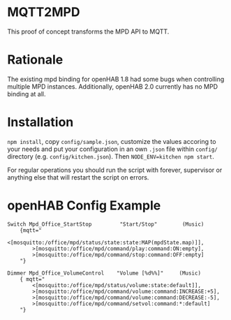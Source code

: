 # MQTT2MPD

This proof of concept transforms the MPD API to MQTT.

# Rationale
The existing mpd binding for openHAB 1.8 had some bugs when controlling multiple MPD instances. Additionally, openHAB 2.0 currently has no MPD binding at all. 

# Installation
`npm install`, copy `config/sample.json`, customize the values accoring to your needs and put your configuration in an own `.json` file within `config/` directory (e.g. `config/kitchen.json`). Then `NODE_ENV=kitchen npm start`.

For regular operations you should run the script with forever, supervisor or anything else that will restart the script on errors.

# openHAB Config Example

```
Switch Mpd_Office_StartStop   		"Start/Stop"    	(Music) 
	{mqtt="
		<[mosquitto:/office/mpd/status/state:state:MAP(mpdState.map)]],
		>[mosquitto:/office/mpd/command/play:command:ON:empty],
		>[mosquitto:/office/mpd/command/stop:command:OFF:empty]
	"}

Dimmer Mpd_Office_VolumeControl    "Volume [%d%%]"     (Music)  							  
	{ mqtt="
		<[mosquitto:/office/mpd/status/volume:state:default]],
		>[mosquitto:/office/mpd/command/volume:command:INCREASE:+5],
		>[mosquitto:/office/mpd/command/volume:command:DECREASE:-5],
		>[mosquitto:/office/mpd/command/setvol:command:*:default]
	"}

```
